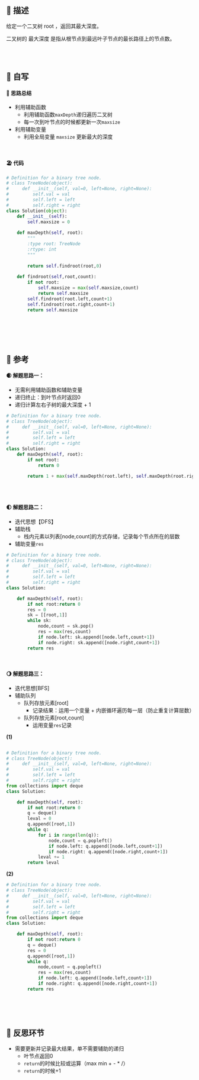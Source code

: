 ## 🚎 描述

给定一个二叉树 root ，返回其最大深度。

二叉树的 最大深度 是指从根节点到最远叶子节点的最长路径上的节点数。

<br>
<br>
 
## 🛶 自写
#### 🧱 思路总结
- 利用辅助函数
  - 利用辅助函数`maxDepth`递归遍历二叉树
  - 每一次到叶节点的时候都更新一次`maxsize`
- 利用辅助变量
  - 利用全局变量 `maxsize` 更新最大的深度
    
<br>
 
#### 🏖 代码

```python
# Definition for a binary tree node.
# class TreeNode(object):
#     def __init__(self, val=0, left=None, right=None):
#         self.val = val
#         self.left = left
#         self.right = right
class Solution(object):
    def __init__(self):
        self.maxsize = 0
            
    def maxDepth(self, root):
        """
        :type root: TreeNode
        :rtype: int
        """
        
        return self.findroot(root,0)
    
    def findroot(self,root,count):
        if not root:
            self.maxsize = max(self.maxsize,count)
            return self.maxsize
        self.findroot(root.left,count+1)
        self.findroot(root.right,count+1)
        return self.maxsize
        
```

<br>
<br>
<br>
 
## 🛫 参考
#### 🌒 解题思路一：

- 无需利用辅助函数和辅助变量
- 递归终止：到叶节点时返回0
- 递归计算左右子树的最大深度 + 1

```python
# Definition for a binary tree node.
# class TreeNode(object):
#     def __init__(self, val=0, left=None, right=None):
#         self.val = val
#         self.left = left
#         self.right = right
class Solution:
    def maxDepth(self, root):
        if not root:
            return 0

        return 1 + max(self.maxDepth(root.left), self.maxDepth(root.right))
        
```
 
<br>
 
#### 🌓 解题思路二：
 
 - 迭代思想【DFS】
 - 辅助栈
   - 栈内元素以列表[node,count]的方式存储，记录每个节点所在的层数
 - 辅助变量`res`

```python
# Definition for a binary tree node.
# class TreeNode(object):
#     def __init__(self, val=0, left=None, right=None):
#         self.val = val
#         self.left = left
#         self.right = right
class Solution:

    def maxDepth(self, root):
        if not root:return 0
        res = 0
        sk = [[root,1]]
        while sk:
            node,count = sk.pop()
            res = max(res,count)
            if node.left: sk.append([node.left,count+1])
            if node.right: sk.append([node.right,count+1])
        return res

```

 
<br>
 
#### 🌖 解题思路三：

- 迭代思想[BFS]
- 辅助队列
  - 队列存放元素[root]
    - 记录结果：运用一个变量 + 内嵌循环遍历每一层（防止重复计算层数）
  - 队列存放元素[root,count]
    - 运用变量`res`记录


**(1)**
```python

# Definition for a binary tree node.
# class TreeNode(object):
#     def __init__(self, val=0, left=None, right=None):
#         self.val = val
#         self.left = left
#         self.right = right
from collections import deque
class Solution:

    def maxDepth(self, root):
        if not root:return 0
        q = deque()
        leval = 0
        q.append([root,1])
        while q:
            for i in range(len(q)):
                node,count = q.popleft()
                if node.left: q.append([node.left,count+1])
                if node.right: q.append([node.right,count+1])
            leval += 1
        return leval

```


**(2)**
```python
# Definition for a binary tree node.
# class TreeNode(object):
#     def __init__(self, val=0, left=None, right=None):
#         self.val = val
#         self.left = left
#         self.right = right
from collections import deque
class Solution:

    def maxDepth(self, root):
        if not root:return 0
        q = deque()
        res = 0
        q.append([root,1])
        while q:
            node,count = q.popleft()
            res = max(res,count)
            if node.left: q.append([node.left,count+1])
            if node.right: q.append([node.right,count+1])
        return res

```
 
 
 
<br>
<br>
<br>
 
## 🌊 反思环节
- 需要更新并记录最大结果，单不需要辅助的递归
  - 叶节点返回0
  - `return`的时候比较或运算（max  min  +  -  *  /）
  - `return`的时候+1
 
<br>
<br>
<br>
 